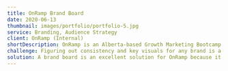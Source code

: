 ```yaml
---
title: OnRamp Brand Board
date: 2020-06-13
thumbnail: images/portfolio/portfolio-5.jpg
service: Branding, Audience Strategy
client: OnRamp (Internal)
shortDescription: OnRamp is an Alberta-based Growth Marketing Bootcamp that allows learners to work on marketing projects for real, local tech companies. Jumpstarting the careers of young marketers and career pivoters who want to join next-generation tech companies instead of taking some boring old job at a traditional company.
challenge: Figuring out consistency and key visuals for any brand is a challenge. The team will have difficulty staying on the same page when it comes to your brand identity, and there is trouble attracting and retaining customers if they don't have a clear understanding of the brand.
solution: A brand board is an excellent solution for OnRamp because it allows the company to present a consistent image to its customers. It also helps to keep track of the company's branding elements and to make sure that they are being used consistently across all channels and marketing channels, while also specifying the unique target markets.
---
```

